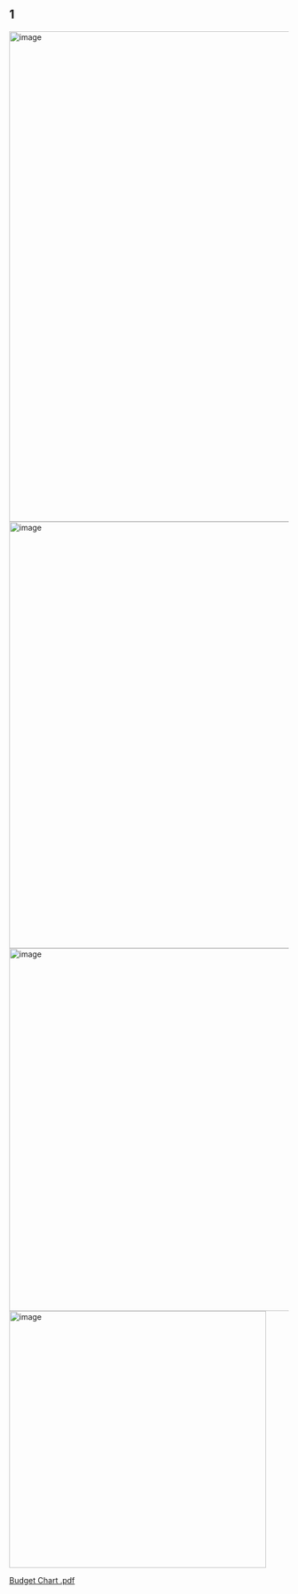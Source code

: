 ## 1

<img width="884" alt="image" src="https://github.com/user-attachments/assets/5931627a-91e5-4d3f-a094-8381f48978ec">

<img width="769" alt="image" src="https://github.com/user-attachments/assets/597d5a57-f8c8-4ef4-a0b9-e024e5facfc7">

<img width="654" alt="image" src="https://github.com/user-attachments/assets/16df60be-aa97-478f-a963-151cf95e06cf">

<img width="463" alt="image" src="https://github.com/user-attachments/assets/852f72ab-46b4-4fa7-9aba-4a4a7c7eddd0">





[Budget Chart .pdf](https://github.com/user-attachments/files/17685861/Budget.Chart.pdf)
